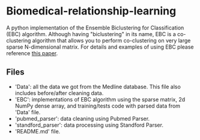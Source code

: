 # Biomedical-relationship-learning
A python implementation of the Ensemble Biclustering for Classification (EBC) algorithm. Although having "biclustering" in its name, EBC is a co-clustering algorithm that allows you to perform co-clustering on very large sparse N-dimensional matrix. For details and examples of using EBC please reference [this paper](http://www.ncbi.nlm.nih.gov/pubmed/26219079).

## Files
- 'Data': all the data we got from the Medline database. This file also includes before/after cleaning data.
- 'EBC': implementations of EBC algorithm using the sparse matrix, 2d NumPy dense array, and training/tests code with parsed data from 'Data' file.
- 'pubmed_parser': data cleaning using Pubmed Parser.
- 'standford_parser': data processing using Standford Parser.
- 'README.md' file.
